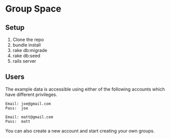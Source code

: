 Group Space
===========

Setup
-----
1. Clone the repo
2. bundle install
3. rake db:migrade
4. rake db:seed
5. rails server

Users
-----
The example data is accessible using either of the following accounts which have
different privileges.

    Email: joe@gmail.com
    Pass:  joe

    Email: matt@gmail.com
    Pass:  matt

You can also create a new account and start creating your own groups.
